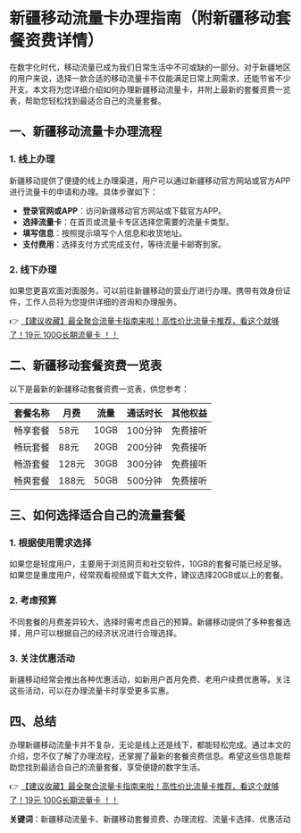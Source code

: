 # 新疆移动流量卡办理指南（附新疆移动套餐资费详情）

在数字化时代，移动流量已成为我们日常生活中不可或缺的一部分。对于新疆地区的用户来说，选择一款合适的移动流量卡不仅能满足日常上网需求，还能节省不少开支。本文将为您详细介绍如何办理新疆移动流量卡，并附上最新的套餐资费一览表，帮助您轻松找到最适合自己的流量套餐。

## 一、新疆移动流量卡办理流程

### 1. 线上办理
新疆移动提供了便捷的线上办理渠道，用户可以通过新疆移动官方网站或官方APP进行流量卡的申请和办理。具体步骤如下：
- **登录官网或APP**：访问新疆移动官方网站或下载官方APP。
- **选择流量卡**：在首页或流量卡专区选择您需要的流量卡类型。
- **填写信息**：按照提示填写个人信息和收货地址。
- **支付费用**：选择支付方式完成支付，等待流量卡邮寄到家。

### 2. 线下办理
如果您更喜欢面对面服务，可以前往新疆移动的营业厅进行办理。携带有效身份证件，工作人员将为您提供详细的咨询和办理服务。

👉 [【建议收藏】最全聚合流量卡指南来啦！高性价比流量卡推荐，看这个就够了！19元 100G长期流量卡 ！！](https://bit.ly/Liuliangka)

## 二、新疆移动套餐资费一览表

以下是最新的新疆移动套餐资费一览表，供您参考：

| 套餐名称 | 月费 | 流量 | 通话时长 | 其他权益 |
| --- | --- | --- | --- | --- |
| 畅享套餐 | 58元 | 10GB | 100分钟 | 免费接听 |
| 畅玩套餐 | 88元 | 20GB | 200分钟 | 免费接听 |
| 畅游套餐 | 128元 | 30GB | 300分钟 | 免费接听 |
| 畅爽套餐 | 188元 | 50GB | 500分钟 | 免费接听 |

## 三、如何选择适合自己的流量套餐

### 1. 根据使用需求选择
如果您是轻度用户，主要用于浏览网页和社交软件，10GB的套餐可能已经足够。如果您是重度用户，经常观看视频或下载大文件，建议选择20GB或以上的套餐。

### 2. 考虑预算
不同套餐的月费差异较大，选择时需考虑自己的预算。新疆移动提供了多种套餐选择，用户可以根据自己的经济状况进行合理选择。

### 3. 关注优惠活动
新疆移动经常会推出各种优惠活动，如新用户首月免费、老用户续费优惠等。关注这些活动，可以在办理流量卡时享受更多实惠。

## 四、总结

办理新疆移动流量卡并不复杂，无论是线上还是线下，都能轻松完成。通过本文的介绍，您不仅了解了办理流程，还掌握了最新的套餐资费信息。希望这些信息能帮助您找到最适合自己的流量套餐，享受便捷的数字生活。

👉 [【建议收藏】最全聚合流量卡指南来啦！高性价比流量卡推荐，看这个就够了！19元 100G长期流量卡 ！！](https://bit.ly/Liuliangka)

**关键词**：新疆移动流量卡、新疆移动套餐资费、办理流程、流量卡选择、优惠活动